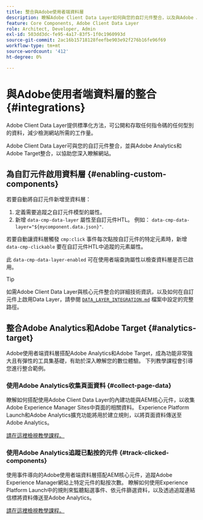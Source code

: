 ```yaml
---
title: 整合與Adobe使用者端資料層
description: 瞭解Adobe Client Data Layer如何與您的自訂元件整合，以及與Adobe Analytics和Adobe Target的整合如何協助您深入瞭解網站
feature: Core Components, Adobe Client Data Layer
role: Architect, Developer, Admin
exl-id: 503dd3dc-fe95-4a17-83f5-1f0c1960993d
source-git-commit: 2ac16b15718128feefbe903e92f276b16fe96f69
workflow-type: tm+mt
source-wordcount: '412'
ht-degree: 0%

---
```


# 與Adobe使用者端資料層的整合 {#integrations}

Adobe Client Data Layer提供標準化方法，可公開和存取任何指令碼的任何型別的資料，減少檢測網站所需的工作量。

Adobe Client Data Layer可與您的自訂元件整合，並與Adobe Analytics和Adobe Target整合，以協助您深入瞭解網站。

## 為自訂元件啟用資料層 {#enabling-custom-components}

若要自動將自訂元件新增至資料層：

1. 定義需要追蹤之自訂元件模型的屬性。
1. 新增 `data-cmp-data-layer` 屬性至自訂元件HTL。 例如： `data-cmp-data-layer="${mycomponent.data.json}"`.

若要自動讓資料層觸發 `cmp:click` 事件每次點按自訂元件的特定元素時，新增 `data-cmp-clickable` 要在自訂元件HTL中追蹤的元素屬性。

此 `data-cmp-data-layer-enabled` 可在使用者端查詢屬性以檢查資料層是否已啟用。

>[!TIP]
>
>如需Adobe Client Data Layer與核心元件整合的詳細技術資訊，以及如何在自訂元件上啟用Data Layer，請參閱 [`DATA_LAYER_INTEGRATION.md`](https://github.com/adobe/aem-core-wcm-components/blob/master/DATA_LAYER_INTEGRATION.md) 檔案中設定的完整路徑。

## 整合Adobe Analytics和Adobe Target {#analytics-target}

Adobe使用者端資料層搭配Adobe Analytics和Adobe Target，成為功能非常強大且有彈性的工具集基礎，有助於深入瞭解您的數位體驗。 下列教學課程會引導您進行整合範例。

### 使用Adobe Analytics收集頁面資料 {#collect-page-data}

瞭解如何搭配使用Adobe Client Data Layer的內建功能與AEM核心元件，以收集Adobe Experience Manager Sites中頁面的相關資料。 Experience Platform Launch和Adobe Analytics擴充功能將用於建立規則，以將頁面資料傳送至Adobe Analytics。

[請在這裡檢視教學課程。](https://experienceleague.adobe.com/docs/experience-manager-learn/sites/integrations/analytics/collect-data-analytics.html)

### 使用Adobe Analytics追蹤已點按的元件 {#track-clicked-components}

使用事件導向的Adobe使用者端資料層搭配AEM核心元件，追蹤Adobe Experience Manager網站上特定元件的點按次數。 瞭解如何使用Experience Platform Launch中的規則來監聽點選事件、依元件篩選資料，以及透過追蹤連結信標將資料傳送至Adobe Analytics。

[請在這裡檢視教學課程。](https://experienceleague.adobe.com/docs/experience-manager-learn/sites/integrations/analytics/track-clicked-component.html)
